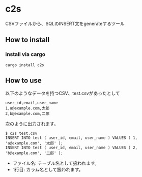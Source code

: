 # c2s

CSVファイルから、SQLのINSERT文をgenerateするツール

## How to install

### install via cargo

```shell
cargo install c2s
```

## How to use

以下のようなデータを持つCSV、test.csvがあったとして

```csv
user_id,email,user_name
1,a@example.com,太郎
2,b@example.com,二郎
```

次のように出力されます。

```shell
$ c2s test.csv
INSERT INTO test ( user_id, email, user_name ) VALUES ( 1, 'a@example.com', '太郎' );
INSERT INTO test ( user_id, email, user_name ) VALUES ( 2, 'b@example.com', '二郎' );
```
* ファイル名: テーブル名として扱われます。
* 1行目: カラム名として扱われます。
